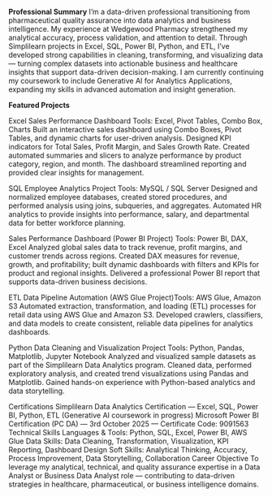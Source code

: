 **Professional Summary**
I’m a data-driven professional transitioning from pharmaceutical quality assurance into data analytics and business intelligence. My experience at Wedgewood Pharmacy strengthened my analytical accuracy, process validation, and attention to detail. Through Simplilearn projects in Excel, SQL, Power BI, Python, and ETL, I’ve developed strong capabilities in cleaning, transforming, and visualizing data — turning complex datasets into actionable business and healthcare insights that support data-driven decision-making. I am currently continuing my coursework to include Generative AI for Analytics Applications, expanding my skills in advanced automation and insight generation.

**Featured Projects**

Excel Sales Performance Dashboard Tools:
Excel, Pivot Tables, Combo Box, Charts Built an interactive sales dashboard using Combo Boxes, Pivot Tables, and dynamic charts for user-driven analysis. Designed KPI indicators for Total Sales, Profit Margin, and Sales Growth Rate. Created automated summaries and slicers to analyze performance by product category, region, and month. The dashboard streamlined reporting and provided clear insights for management.

SQL Employee Analytics Project Tools:
MySQL / SQL Server 
Designed and normalized employee databases, created stored procedures, and performed analysis using joins, subqueries, and aggregates. Automated HR analytics to provide insights into performance, salary, and departmental data for better workforce planning. 

Sales Performance Dashboard (Power BI Project) Tools:
Power BI, DAX, Excel Analyzed global sales data to track revenue, profit margins, and customer trends across regions. Created DAX measures for revenue, growth, and profitability; built dynamic dashboards with filters and KPIs for product and regional insights. Delivered a professional Power BI report that supports data-driven business decisions. 

ETL Data Pipeline Automation (AWS Glue Project)Tools: AWS Glue, Amazon S3 Automated extraction, transformation, and loading (ETL) processes for retail data using AWS Glue and Amazon S3. Developed crawlers, classifiers, and data models to create consistent, reliable data pipelines for analytics dashboards. 

Python Data Cleaning and Visualization Project Tools: Python, Pandas, Matplotlib, Jupyter Notebook Analyzed and visualized sample datasets as part of the Simplilearn Data Analytics program. Cleaned data, performed exploratory analysis, and created trend visualizations using Pandas and Matplotlib. Gained hands-on experience with Python-based analytics and data storytelling. 

Certifications Simplilearn Data Analytics Certification — Excel, SQL, Power BI, Python, ETL (Generative AI coursework in progress) Microsoft Power BI Certification (PC DA) — 3rd October 2025 — Certificate Code: 9091563 Technical Skills Languages & Tools: Python, SQL, Excel, Power BI, AWS Glue Data Skills: Data Cleaning, Transformation, Visualization, KPI Reporting, Dashboard Design Soft Skills: Analytical Thinking, Accuracy, Process Improvement, Data Storytelling, Collaboration Career Objective To leverage my analytical, technical, and quality assurance expertise in a Data Analyst or Business Data Analyst role — contributing to data-driven strategies in healthcare, pharmaceutical, or business intelligence domains.
